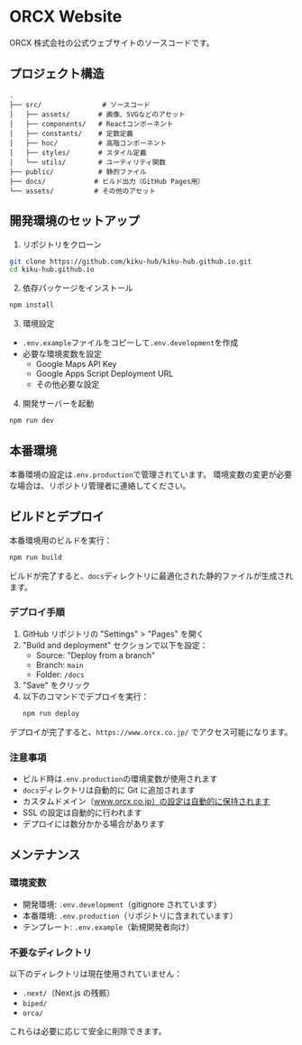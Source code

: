 # ORCX Website

ORCX 株式会社の公式ウェブサイトのソースコードです。

## プロジェクト構造

```
.
├── src/               # ソースコード
│   ├── assets/       # 画像、SVGなどのアセット
│   ├── components/   # Reactコンポーネント
│   ├── constants/    # 定数定義
│   ├── hoc/          # 高階コンポーネント
│   ├── styles/       # スタイル定義
│   └── utils/        # ユーティリティ関数
├── public/           # 静的ファイル
├── docs/            # ビルド出力（GitHub Pages用）
└── assets/          # その他のアセット
```

## 開発環境のセットアップ

1. リポジトリをクローン

```bash
git clone https://github.com/kiku-hub/kiku-hub.github.io.git
cd kiku-hub.github.io
```

2. 依存パッケージをインストール

```bash
npm install
```

3. 環境設定

- `.env.example`ファイルをコピーして`.env.development`を作成
- 必要な環境変数を設定
  - Google Maps API Key
  - Google Apps Script Deployment URL
  - その他必要な設定

4. 開発サーバーを起動

```bash
npm run dev
```

## 本番環境

本番環境の設定は`.env.production`で管理されています。
環境変数の変更が必要な場合は、リポジトリ管理者に連絡してください。

## ビルドとデプロイ

本番環境用のビルドを実行：

```bash
npm run build
```

ビルドが完了すると、`docs`ディレクトリに最適化された静的ファイルが生成されます。

### デプロイ手順

1. GitHub リポジトリの "Settings" > "Pages" を開く
2. "Build and deployment" セクションで以下を設定：
   - Source: "Deploy from a branch"
   - Branch: `main`
   - Folder: `/docs`
3. "Save" をクリック
4. 以下のコマンドでデプロイを実行：
   ```bash
   npm run deploy
   ```

デプロイが完了すると、`https://www.orcx.co.jp/` でアクセス可能になります。

### 注意事項

- ビルド時は`.env.production`の環境変数が使用されます
- `docs`ディレクトリは自動的に Git に追加されます
- カスタムドメイン（www.orcx.co.jp）の設定は自動的に保持されます
- SSL の設定は自動的に行われます
- デプロイには数分かかる場合があります

## メンテナンス

### 環境変数

- 開発環境: `.env.development`（gitignore されています）
- 本番環境: `.env.production`（リポジトリに含まれています）
- テンプレート: `.env.example`（新規開発者向け）

### 不要なディレクトリ

以下のディレクトリは現在使用されていません：

- `.next/`（Next.js の残骸）
- `biped/`
- `orca/`

これらは必要に応じて安全に削除できます。
